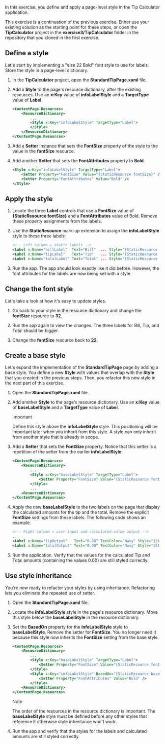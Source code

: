 In this exercise, you define and apply a page-level style in the Tip Calculator application.

This exercise is a continuation of the previous exercise. Either use your existing solution as the starting point for these steps, or open the **TipCalculator** project in the **exercise3/TipCalculator** folder in the repository that you cloned in the first exercise.

## Define a style

Let's start by implementing a "size 22 Bold" font style to use for labels. Store the style in a page-level dictionary.

1. In the **TipCalculator** project, open the **StandardTipPage.xaml** file.

1. Add a **Style** to the page's resource dictionary, after the existing resources. Use an **x:Key** value of **infoLabelStyle** and a **TargetType** value of **Label**.

    ```XML
    <ContentPage.Resources>
        <ResourceDictionary>
            ...
            <Style x:Key="infoLabelStyle" TargetType="Label">
            </Style>
        </ResourceDictionary>
    </ContentPage.Resources>
    ```

1. Add a **Setter** instance that sets the **FontSize** property of the style to the value in the **fontSize** resource.

1. Add another **Setter** that sets the **FontAttributes** property to **Bold**.

    ```XML
    <Style x:Key="infoLabelStyle" TargetType="Label">
        <Setter Property="FontSize" Value="{StaticResource fontSize}" />
        <Setter Property="FontAttributes" Value="Bold" />
    </Style>
    ```

## Apply the style

1. Locate the three **Label** controls that use a **FontSize** value of **{StaticResource fontSize}** and a **FontAttributes** value of Bold. Remove these property assignments from the labels.

1. Use the **StaticResource** mark-up extension to assign the **infoLabelStyle** style to these three labels:

    ```XML
    <!-- Left column = static labels -->
    <Label x:Name="billLabel"  Text="Bill"  ... Style="{StaticResource infoLabelStyle}" ... />
    <Label x:Name="tipLabel"   Text="Tip"   ... Style="{StaticResource infoLabelStyle}" ... />
    <Label x:Name="totalLabel" Text="Total" ... Style="{StaticResource infoLabelStyle}" ... />
    ```

1. Run the app. The app should look exactly like it did before. However, the font attributes for the labels are now being set with a style.

## Change the font style

Let's take a look at how it's easy to update styles.

1. Go back to your style in the resource dictionary and change the **fontSize** resource to **32**.

1. Run the app again to view the changes. The three labels for Bill, Tip, and Total should be bigger.

1. Change the **fontSize** resource back to **22**.

## Create a base style

Let's expand the implementation of the **StandardTipPage** page by adding a base style. You define a new **Style** with values that overlap with the **Style**  that you created in the previous steps. Then, you refactor this new style in the next part of this exercise.

1. Open the **StandardTipPage.xaml** file.

1. Add another **Style** to the page's resource dictionary. Use an **x:Key** value of **baseLabelStyle** and a **TargetType** value of **Label**.

    > [!IMPORTANT]
    > Define this style above the **infoLabelStyle** style. This positioning will be important later when you inherit from this style. A style can only inherit from another style that is already in scope.

1. Add a **Setter** that sets the **FontSize** property. Notice that this setter is a repetition of the setter from the earlier **infoLabelStyle**.

    ```XML
    <ContentPage.Resources>
        <ResourceDictionary>
            ...
            <Style x:Key="baseLabelStyle" TargetType="Label">
                <Setter Property="FontSize" Value="{StaticResource fontSize}" />
            </Style>
            ...
        <ResourceDictionary>
    </ContentPage.Resources>
    ```

1. Apply the new **baseLabelStyle** to the two labels on the page that display the calculated amounts for the tip and the total. Remove the explicit **FontSize** settings from these labels. The following code shows an example.

    ```xml
    <!-- Right column = user input and calculated-value output -->
    ...
    <Label x:Name="tipOutput"   Text="0.00" TextColor="Navy" Style="{StaticResource baseLabelStyle}" Grid.Row="1" Grid.Column="1" />
    <Label x:Name="totalOutput" Text="0.00" TextColor="Navy" Style="{StaticResource baseLabelStyle}" Grid.Row="2" Grid.Column="1" />
    ```

1. Run the application. Verify that the values for the calculated Tip and Total amounts (containing the values 0.00) are still styled correctly.

## Use style inheritance

You're now ready to refactor your styles by using inheritance. Refactoring lets you eliminate the repeated use of setter.

1. Open the **StandardTipPage.xaml** file.

1. Locate the **infoLabelStyle** style in the page's resource dictionary. Move this style below the **baseLabelStyle** in the resource dictionary.

1. Set the **BasedOn** property for the **infoLabelStyle** style to **baseLabelStyle**. Remove the setter for **FontSize**. You no longer need it because this style now inherits the **FontSize** setting from the base style.

    ```XML
    <ContentPage.Resources>
        <ResourceDictionary>
            ...
            <Style x:Key="baseLabelStyle" TargetType="Label">
                <Setter Property="FontSize" Value="{StaticResource fontSize}" />
            </Style>
            <Style x:Key="infoLabelStyle" BasedOn="{StaticResource baseLabelStyle}" TargetType="Label">
                <Setter Property="FontAttributes" Value="Bold" />
            </Style>
        <ResourceDictionary>
    </ContentPage.Resources>
    ```

    > [!NOTE]
    > The order of the resources in the resource dictionary is important. The **baseLabelStyle** style must be defined before any other styles that reference it otherwise style inheritance won't work.

1. Run the app and verify that the styles for the labels and calculated amounts are still styled correctly.
